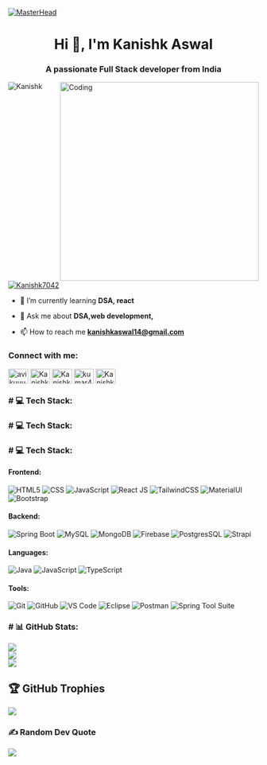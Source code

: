 [![MasterHead](https://miro.medium.com/max/1400/1*Vq0sQ79QIZV6V1R-t7qtmw.gif)](https://digacle.com)
<h1 align="center">Hi 👋, I'm Kanishk Aswal</h1>
<h3 align="center">A passionate Full Stack developer from India</h3>
<img align="right" alt="Coding" width="400" src="https://img.etimg.com/thumb/msid-84146083,width-1015,height-761,imgsize-638053,resizemode-8,quality-100/prime/technology-and-startups/booting-up-developer-economy-how-tech-startups-are-helping-coders-build-and-test-software-faster.jpg">

<p align="left"> <img src="https://komarev.com/ghpvc/?username=Kanishk7042&label=Profile%20views&color=0e75b6&style=flat" alt="Kanishk" /> </p>

<p align="left"> <a href="https://twitter.com/KanishkAswal" target="blank"><img src="https://img.shields.io/twitter/follow/Kanishk7042?logo=twitter&style=for-the-badge" alt="Kanishk7042" /></a> </p>

- 🌱 I’m currently learning **DSA, react**

- 💬 Ask me about **DSA,web development,**

- 📫 How to reach me **kanishkaswal14@gmail.com**

<h3 align="left">Connect with me:</h3>
<p align="left">

<a href="https://twitter.com/KanishkAswal" target="blank"><img align="center" src="https://raw.githubusercontent.com/rahuldkjain/github-profile-readme-generator/master/src/images/icons/Social/twitter.svg" alt="avikuuuu" height="30" width="40" /></a>
<a href="https://linkedin.com/in/KanishkAswal" target="blank"><img align="center" src="https://raw.githubusercontent.com/rahuldkjain/github-profile-readme-generator/master/src/images/icons/Social/linked-in-alt.svg" alt="Kanishk" height="30" width="40" /></a>
<a href="https://instagram.com/_kanishkaswal_" target="blank"><img align="center" src="https://raw.githubusercontent.com/rahuldkjain/github-profile-readme-generator/master/src/images/icons/Social/instagram.svg" alt="Kanishk" height="30" width="40" /></a>
<a href="https://www.codechef.com/users/kanishkaswal14" target="blank"><img align="center" src="https://cdn.jsdelivr.net/npm/simple-icons@3.1.0/icons/codechef.svg" alt="kumar4210" height="30" width="40" /></a>
<a href="https://www.leetcode.com/Kanishk_Aswal" target="blank"><img align="center" src="https://raw.githubusercontent.com/rahuldkjain/github-profile-readme-generator/master/src/images/icons/Social/leet-code.svg" alt="Kanishk" height="30" width="40" /></a>
</p>

<h3 align="left"># 💻 Tech Stack:</h3>
<h3 align="left"># 💻 Tech Stack:</h3>

<h3 align="left"># 💻 Tech Stack:</h3>

<h4>Frontend:</h4>

![HTML5](https://img.shields.io/badge/html5-%23E34F26.svg?style=for-the-badge&logo=html5&logoColor=white)
![CSS](https://img.shields.io/badge/css3-%231572B6.svg?style=for-the-badge&logo=css3&logoColor=white)
![JavaScript](https://img.shields.io/badge/javascript-%23323330.svg?style=for-the-badge&logo=javascript&logoColor=%23F7DF1E)
![React JS](https://img.shields.io/badge/react-%2320232a.svg?style=for-the-badge&logo=react&logoColor=%2361DAFB)
![TailwindCSS](https://img.shields.io/badge/tailwindcss-%2338B2AC.svg?style=for-the-badge&logo=tailwind-css&logoColor=white)
![MaterialUI](https://img.shields.io/badge/materialui-%230081CB.svg?style=for-the-badge&logo=mui&logoColor=white)
![Bootstrap](https://img.shields.io/badge/bootstrap-%238511FA.svg?style=for-the-badge&logo=bootstrap&logoColor=white)

<h4>Backend:</h4>

![Spring Boot](https://img.shields.io/badge/springboot-%236DB33F.svg?style=for-the-badge&logo=spring&logoColor=white)
![MySQL](https://img.shields.io/badge/mysql-%2300000f.svg?style=for-the-badge&logo=mysql&logoColor=white)
![MongoDB](https://img.shields.io/badge/mongodb-%234ea94b.svg?style=for-the-badge&logo=mongodb&logoColor=white)
![Firebase](https://img.shields.io/badge/firebase-%23039BE5.svg?style=for-the-badge&logo=firebase)
![PostgresSQL](https://img.shields.io/badge/postgresql-%23336791.svg?style=for-the-badge&logo=postgresql&logoColor=white)
![Strapi](https://img.shields.io/badge/strapi-%234c4c4c.svg?style=for-the-badge&logo=strapi&logoColor=white)

<h4>Languages:</h4>

![Java](https://img.shields.io/badge/java-%23ED8B00.svg?style=for-the-badge&logo=openjdk&logoColor=white)
![JavaScript](https://img.shields.io/badge/javascript-%23323330.svg?style=for-the-badge&logo=javascript&logoColor=%23F7DF1E)
![TypeScript](https://img.shields.io/badge/typescript-%23007ACC.svg?style=for-the-badge&logo=typescript&logoColor=white)

<h4>Tools:</h4>

![Git](https://img.shields.io/badge/git-%23F05033.svg?style=for-the-badge&logo=git&logoColor=white)
![GitHub](https://img.shields.io/badge/github-%23121011.svg?style=for-the-badge&logo=github&logoColor=white)
![VS Code](https://img.shields.io/badge/VSCode-%23007ACC.svg?style=for-the-badge&logo=visual-studio-code&logoColor=white)
![Eclipse](https://img.shields.io/badge/eclipse-2C2255?style=for-the-badge&logo=eclipse&logoColor=white)
![Postman](https://img.shields.io/badge/Postman-FF6C37?style=for-the-badge&logo=postman&logoColor=white)
![Spring Tool Suite](https://img.shields.io/badge/Spring%20Tool%20Suite-6DB33F?style=for-the-badge&logo=spring&logoColor=white)


<h3 align="left"># 📊 GitHub Stats:</h3>

![](https://github-readme-stats.vercel.app/api?username=Kanishk7042&theme=radical&hide_border=false&include_all_commits=false&count_private=false)<br/>
![](https://github-readme-streak-stats.herokuapp.com/?user=Kanishk7042&theme=radical&hide_border=false)<br/>
![](https://github-readme-stats.vercel.app/api/top-langs/?username=Kanishk7042&theme=radical&hide_border=false&include_all_commits=false&count_private=false&layout=compact)

## 🏆 GitHub Trophies
![](https://github-profile-trophy.vercel.app/?username=Kanishk7042&theme=monokai&no-frame=false&no-bg=true&margin-w=4)

### ✍️ Random Dev Quote
![](https://quotes-github-readme.vercel.app/api?type=horizontal&theme=radical)
